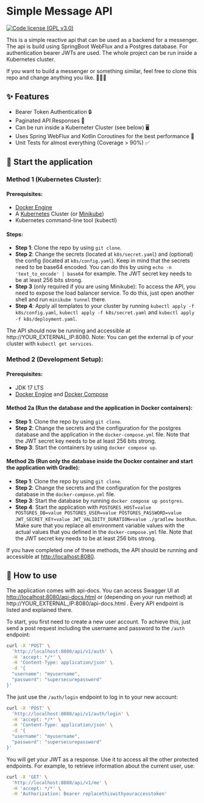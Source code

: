 # Simple Message API
[![Code license (GPL v3.0)](https://img.shields.io/badge/code%20license-GPL%20v3.0-green.svg?style=flat-square)](https://github.com/dm432/simplemessageapi/blob/master/LICENSE)

This is a simple reactive api that can be used as a backend for a messenger. The api is build using SpringBoot WebFlux
and a Postgres database. For authentication bearer JWTs are used. The whole project can be run inside a Kubernetes cluster.

If you want to build a messenger or something similar, feel free to clone this repo and change anything you like. 🧑🏻‍🔬

## ✨ Features
- Bearer Token Authentication 🔒
- Paginated API Responses 📄
- Can be run inside a Kuberneter Cluster (see below) 🖥️
- Uses Spring WebFlux and Kotlin Coroutines for the best performance 🚀
- Unit Tests for almost everything (Coverage > 90%) ✅

## 🔨 Start the application 

### Method 1 (Kubernetes Cluster):
#### Prerequisites:
- [Docker Engine](https://github.com/moby/moby) 
- A [Kubernetes](https://github.com/kubernetes/kubernetes) Cluster (or [Minikube](https://github.com/kubernetes/minikube))
- Kubernetes command-line tool (kubectl)

#### Steps:
- **Step 1**: Clone the repo by using `git clone`.
- **Step 2**: Change the secrets (located at `k8s/secret.yaml`) and (optional) the config (located at `k8s/config.yaml`). 
Keep in mind that the secrets need to be base64 encoded. You can do this by using `echo -n 'text_to_encode' | base64` for example.
The JWT secret key needs to be at least 256 bits strong.
- **Step 3** (only required if you are using Minikube): To access the API, you need to expose the load balancer service. To do this, just open another shell and run `minikube tunnel` there.
- **Step 4**: Apply all templates to your cluster by running `kubectl apply -f k8s/config.yaml`, `kubectl apply -f k8s/secret.yaml` and `kubectl apply -f k8s/deployment.yaml`.

The API should now be running and accessible at http://YOUR_EXTERNAL_IP:8080. Note: You can get the external ip of your cluster with `kubectl get services`.
 
### Method 2 (Development Setup):
#### Prerequisites:
- JDK 17 LTS 
- [Docker Engine](https://github.com/moby/moby) and [Docker Compose](https://github.com/docker/compose)

#### Method 2a (Run the database and the application in Docker containers):
- **Step 1**: Clone the repo by using `git clone`.
- **Step 2**: Change the secrets and the configuration for the postgres database and the application in the `docker-compose.yml` file.
Note that the JWT secret key needs to be at least 256 bits strong.
- **Step 3**: Start the containers by using `docker compose up`.


#### Method 2b (Run only the database inside the Docker container and start the application with Gradle):
- **Step 1**: Clone the repo by using `git clone`.
- **Step 2**: Change the secrets and the configuration for the postgres database in the `docker-compose.yml` file.
- **Step 3**: Start the database by running `docker compose up postgres`.
- **Step 4**: Start the application with `POSTGRES_HOST=value POSTGRES_DB=value POSTGRES_USER=value POSTGRES_PASSWORD=value JWT_SECRET_KEY=value JWT_VALIDITY_DURATION=value ./gradlew bootRun`.
Make sure that you replace all environment variable values with the actual values that you defined in the `docker-compose.yml` file. Note that the JWT secret key needs to be at least 256 bits strong. 

If you have completed one of these methods, the API should be running and accessible at [http://localhost:8080](http://localhost:8080).

## 🔧 How to use
The application comes with api-docs. You can access Swagger UI at [http://localhost:8080/api-docs.html](http://localhost:8080/api-docs.html) or (depending on your run method) at http://YOUR_EXTERNAL_IP:8080/api-docs.html .
Every API endpoint is listed and explained there.

To start, you first need to create a new user account. To achieve this, just send a post request including the username and password to the `/auth` endpoint:
```bash
curl -X 'POST' \
  'http://localhost:8080/api/v1/auth' \
  -H 'accept: */*' \
  -H 'Content-Type: application/json' \
  -d '{
  "username": "myusername",
  "password": "supersecurepassword"
}'
```

The just use the `/auth/login` endpoint to log in to your new account:
```bash
curl -X 'POST' \
  'http://localhost:8080/api/v1/auth/login' \
  -H 'accept: */*' \
  -H 'Content-Type: application/json' \
  -d '{
  "username": "myusername",
  "password": "supersecurepassword"
}'
```
You will get your JWT as a response. Use it to access all the other protected endpoints.
For example, to retrieve information about the current user, use:
```bash
curl -X 'GET' \
  'http://localhost:8080/api/v1/me' \
  -H 'accept: */*' \
  -H 'Authorization: Bearer replacethiswithyouraccesstoken'
```
